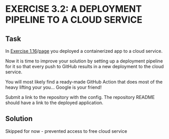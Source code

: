 # EXERCISE 3.2: A DEPLOYMENT PIPELINE TO A CLOUD SERVICE
## Task
In [Exercise 1.16](../../../part-1/part-1-6/exercise-1-16-skipped)/[page](https://devopswithdocker.com/part-1/section-6#exercises-115-116) you deployed a containerized app to a cloud service.

Now it is time to improve your solution by setting up a deployment pipeline for it so that every push to GitHub results in a new deployment to the cloud service.

You will most likely find a ready-made GitHub Action that does most of the heavy lifting your you... Google is your friend!

Submit a link to the repository with the config. The repository README should have a link to the deployed application.

## Solution
Skipped for now - prevented access to free cloud service

